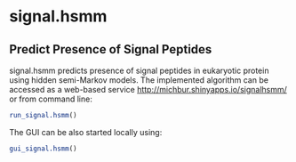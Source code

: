 signal.hsmm
=========================
Predict Presence of Signal Peptides
-------------------------

signal.hsmm predicts presence of signal peptides in eukaryotic protein using
hidden semi-Markov models. The implemented algorithm can be accessed as a web-based service http://michbur.shinyapps.io/signalhsmm/ or from command line:

```R
run_signal.hsmm()
```

The GUI can be also started locally using:

```R
gui_signal.hsmm()
```